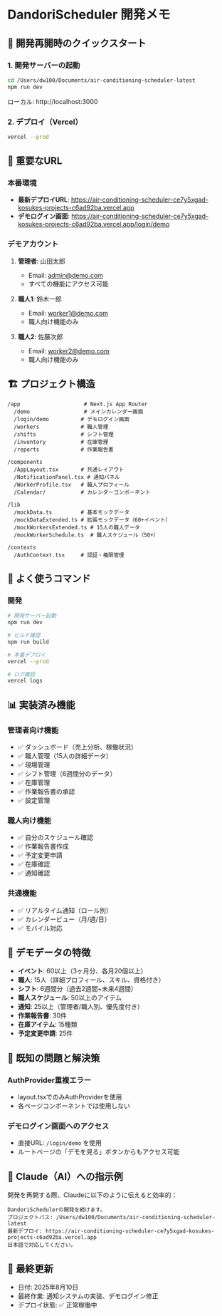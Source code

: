 # DandoriScheduler 開発メモ

## 🚀 開発再開時のクイックスタート

### 1. 開発サーバーの起動
```bash
cd /Users/dw100/Documents/air-conditioning-scheduler-latest
npm run dev
```
ローカル: http://localhost:3000

### 2. デプロイ（Vercel）
```bash
vercel --prod
```

## 📝 重要なURL

### 本番環境
- **最新デプロイURL**: https://air-conditioning-scheduler-ce7y5xgad-kosukes-projects-c6ad92ba.vercel.app
- **デモログイン画面**: https://air-conditioning-scheduler-ce7y5xgad-kosukes-projects-c6ad92ba.vercel.app/login/demo

### デモアカウント
1. **管理者**: 山田太郎
   - Email: admin@demo.com
   - すべての機能にアクセス可能

2. **職人1**: 鈴木一郎  
   - Email: worker1@demo.com
   - 職人向け機能のみ

3. **職人2**: 佐藤次郎
   - Email: worker2@demo.com
   - 職人向け機能のみ

## 🏗️ プロジェクト構造

```
/app                    # Next.js App Router
  /demo                 # メインカレンダー画面
  /login/demo          # デモログイン画面
  /workers             # 職人管理
  /shifts              # シフト管理
  /inventory           # 在庫管理
  /reports             # 作業報告書

/components
  /AppLayout.tsx       # 共通レイアウト
  /NotificationPanel.tsx # 通知パネル
  /WorkerProfile.tsx   # 職人プロフィール
  /Calendar/           # カレンダーコンポーネント

/lib
  /mockData.ts         # 基本モックデータ
  /mockDataExtended.ts # 拡張モックデータ（60+イベント）
  /mockWorkersExtended.ts # 15人の職人データ
  /mockWorkerSchedule.ts  # 職人スケジュール（50+）

/contexts
  /AuthContext.tsx     # 認証・権限管理
```

## 🔧 よく使うコマンド

### 開発
```bash
# 開発サーバー起動
npm run dev

# ビルド確認
npm run build

# 本番デプロイ
vercel --prod

# ログ確認
vercel logs
```

## 📊 実装済み機能

### 管理者向け機能
- ✅ ダッシュボード（売上分析、稼働状況）
- ✅ 職人管理（15人の詳細データ）
- ✅ 現場管理
- ✅ シフト管理（6週間分のデータ）
- ✅ 在庫管理
- ✅ 作業報告書の承認
- ✅ 設定管理

### 職人向け機能
- ✅ 自分のスケジュール確認
- ✅ 作業報告書作成
- ✅ 予定変更申請
- ✅ 在庫確認
- ✅ 通知確認

### 共通機能
- ✅ リアルタイム通知（ロール別）
- ✅ カレンダービュー（月/週/日）
- ✅ モバイル対応

## 🎯 デモデータの特徴

- **イベント**: 60以上（3ヶ月分、各月20個以上）
- **職人**: 15人（詳細プロフィール、スキル、資格付き）
- **シフト**: 6週間分（過去2週間+未来4週間）
- **職人スケジュール**: 50以上のアイテム
- **通知**: 25以上（管理者/職人別、優先度付き）
- **作業報告書**: 30件
- **在庫アイテム**: 15種類
- **予定変更申請**: 25件

## 🐛 既知の問題と解決策

### AuthProvider重複エラー
- layout.tsxでのみAuthProviderを使用
- 各ページコンポーネントでは使用しない

### デモログイン画面へのアクセス
- 直接URL: `/login/demo` を使用
- ルートページの「デモを見る」ボタンからもアクセス可能

## 📱 Claude（AI）への指示例

開発を再開する際、Claudeに以下のように伝えると効率的：

```
DandoriSchedulerの開発を続けます。
プロジェクトパス: /Users/dw100/Documents/air-conditioning-scheduler-latest
最新デプロイ: https://air-conditioning-scheduler-ce7y5xgad-kosukes-projects-c6ad92ba.vercel.app
日本語で対応してください。
```

## 📅 最終更新
- 日付: 2025年8月10日
- 最終作業: 通知システムの実装、デモログイン修正
- デプロイ状態: ✅ 正常稼働中